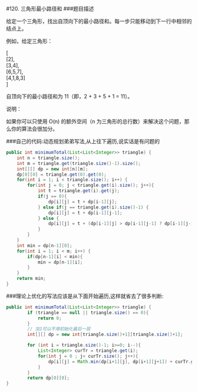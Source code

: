 #120. 三角形最小路径和
###题目描述

给定一个三角形，找出自顶向下的最小路径和。每一步只能移动到下一行中相邻的结点上。

例如，给定三角形：

[  
     [2],  
    [3,4],  
   [6,5,7],  
  [4,1,8,3]  
]

自顶向下的最小路径和为 11（即，2 + 3 + 5 + 1 = 11）。

说明：

如果你可以只使用 O(n) 的额外空间（n 为三角形的总行数）来解决这个问题，那么你的算法会很加分。


###自己的代码:动态规划弟弟写法,从上往下遍历,说实话是有问题的
```java
public int minimumTotal(List<List<Integer>> triangle) {
    int n = triangle.size();
    int m = triangle.get(triangle.size()-1).size();
    int[][] dp = new int[n][m];
    dp[0][0] = triangle.get(0).get(0);
    for(int i = 1; i < triangle.size(); i++) {
        for(int j = 0; j < triangle.get(i).size(); j++){
            int t = triangle.get(i).get(j);
            if(j == 0){
                dp[i][j] = t + dp[i-1][j];
            } else if(j == triangle.get(i).size()-1) {
                dp[i][j] = t + dp[i-1][j-1];
            } else {
                dp[i][j] = t + (dp[i-1][j] > dp[i-1][j-1] ? dp[i-1][j-1] : dp[i-1][j]);
            }
        }
    }
    int min = dp[n-1][0];
    for(int i = 1; i < m; i++) {
        if(dp[n-1][i] < min){
            min = dp[n-1][i];
        }
    }
    return min;
}
```

###理论上优化的写法应该是从下面开始遍历,这样就省去了很多判断:
```java
public int minimumTotal(List<List<Integer>> triangle) {
        if (triangle == null || triangle.size() == 0){
            return 0;
        }
        // 加1可以不用初始化最后一层
        int[][] dp = new int[triangle.size()+1][triangle.size()+1];

        for (int i = triangle.size()-1; i>=0; i--){
            List<Integer> curTr = triangle.get(i);
            for(int j = 0 ; j< curTr.size(); j++){
                dp[i][j] = Math.min(dp[i+1][j], dp[i+1][j+1]) + curTr.get(j);
            }
        }
        return dp[0][0];
}
```
